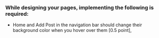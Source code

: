 ### While designing your pages, implementing the following is required:
- Home and Add Post in the navigation bar should change their background color
when you hover over them [0.5 point], 
